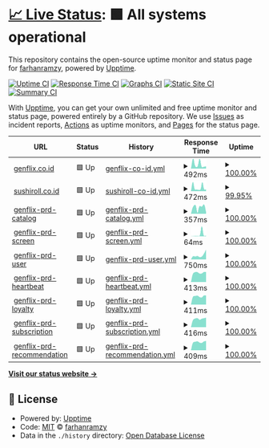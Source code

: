 # [📈 Live Status](https://farhanramzy.github.io/upptime): <!--live status--> **🟩 All systems operational**

This repository contains the open-source uptime monitor and status page for [farhanramzy](https://farhanramzy.github.io/upptime), powered by [Upptime](https://github.com/upptime/upptime).

[![Uptime CI](https://github.com/farhanramzy/upptime/workflows/Uptime%20CI/badge.svg)](https://github.com/farhanramzy/upptime/actions?query=workflow%3A%22Uptime+CI%22)
[![Response Time CI](https://github.com/farhanramzy/upptime/workflows/Response%20Time%20CI/badge.svg)](https://github.com/farhanramzy/upptime/actions?query=workflow%3A%22Response+Time+CI%22)
[![Graphs CI](https://github.com/farhanramzy/upptime/workflows/Graphs%20CI/badge.svg)](https://github.com/farhanramzy/upptime/actions?query=workflow%3A%22Graphs+CI%22)
[![Static Site CI](https://github.com/farhanramzy/upptime/workflows/Static%20Site%20CI/badge.svg)](https://github.com/farhanramzy/upptime/actions?query=workflow%3A%22Static+Site+CI%22)
[![Summary CI](https://github.com/farhanramzy/upptime/workflows/Summary%20CI/badge.svg)](https://github.com/farhanramzy/upptime/actions?query=workflow%3A%22Summary+CI%22)

With [Upptime](https://upptime.js.org), you can get your own unlimited and free uptime monitor and status page, powered entirely by a GitHub repository. We use [Issues](https://github.com/farhanramzy/upptime/issues) as incident reports, [Actions](https://github.com/farhanramzy/upptime/actions) as uptime monitors, and [Pages](https://farhanramzy.github.io/upptime) for the status page.

<!--start: status pages-->
<!-- This summary is generated by Upptime (https://github.com/upptime/upptime) -->
<!-- Do not edit this manually, your changes will be overwritten -->
<!-- prettier-ignore -->
| URL | Status | History | Response Time | Uptime |
| --- | ------ | ------- | ------------- | ------ |
| <img alt="" src="https://icons.duckduckgo.com/ip3/genflix.co.id.ico" height="13"> [genflix.co.id](https://genflix.co.id) | 🟩 Up | [genflix-co-id.yml](https://github.com/farhanramzy/upptime/commits/HEAD/history/genflix-co-id.yml) | <details><summary><img alt="Response time graph" src="./graphs/genflix-co-id/response-time-week.png" height="20"> 492ms</summary><br><a href="https://farhanramzy.github.io/upptime/history/genflix-co-id"><img alt="Response time 308" src="https://img.shields.io/endpoint?url=https%3A%2F%2Fraw.githubusercontent.com%2Ffarhanramzy%2Fupptime%2FHEAD%2Fapi%2Fgenflix-co-id%2Fresponse-time.json"></a><br><a href="https://farhanramzy.github.io/upptime/history/genflix-co-id"><img alt="24-hour response time 258" src="https://img.shields.io/endpoint?url=https%3A%2F%2Fraw.githubusercontent.com%2Ffarhanramzy%2Fupptime%2FHEAD%2Fapi%2Fgenflix-co-id%2Fresponse-time-day.json"></a><br><a href="https://farhanramzy.github.io/upptime/history/genflix-co-id"><img alt="7-day response time 492" src="https://img.shields.io/endpoint?url=https%3A%2F%2Fraw.githubusercontent.com%2Ffarhanramzy%2Fupptime%2FHEAD%2Fapi%2Fgenflix-co-id%2Fresponse-time-week.json"></a><br><a href="https://farhanramzy.github.io/upptime/history/genflix-co-id"><img alt="30-day response time 308" src="https://img.shields.io/endpoint?url=https%3A%2F%2Fraw.githubusercontent.com%2Ffarhanramzy%2Fupptime%2FHEAD%2Fapi%2Fgenflix-co-id%2Fresponse-time-month.json"></a><br><a href="https://farhanramzy.github.io/upptime/history/genflix-co-id"><img alt="1-year response time 308" src="https://img.shields.io/endpoint?url=https%3A%2F%2Fraw.githubusercontent.com%2Ffarhanramzy%2Fupptime%2FHEAD%2Fapi%2Fgenflix-co-id%2Fresponse-time-year.json"></a></details> | <details><summary><a href="https://farhanramzy.github.io/upptime/history/genflix-co-id">100.00%</a></summary><a href="https://farhanramzy.github.io/upptime/history/genflix-co-id"><img alt="All-time uptime 100.00%" src="https://img.shields.io/endpoint?url=https%3A%2F%2Fraw.githubusercontent.com%2Ffarhanramzy%2Fupptime%2FHEAD%2Fapi%2Fgenflix-co-id%2Fuptime.json"></a><br><a href="https://farhanramzy.github.io/upptime/history/genflix-co-id"><img alt="24-hour uptime 100.00%" src="https://img.shields.io/endpoint?url=https%3A%2F%2Fraw.githubusercontent.com%2Ffarhanramzy%2Fupptime%2FHEAD%2Fapi%2Fgenflix-co-id%2Fuptime-day.json"></a><br><a href="https://farhanramzy.github.io/upptime/history/genflix-co-id"><img alt="7-day uptime 100.00%" src="https://img.shields.io/endpoint?url=https%3A%2F%2Fraw.githubusercontent.com%2Ffarhanramzy%2Fupptime%2FHEAD%2Fapi%2Fgenflix-co-id%2Fuptime-week.json"></a><br><a href="https://farhanramzy.github.io/upptime/history/genflix-co-id"><img alt="30-day uptime 100.00%" src="https://img.shields.io/endpoint?url=https%3A%2F%2Fraw.githubusercontent.com%2Ffarhanramzy%2Fupptime%2FHEAD%2Fapi%2Fgenflix-co-id%2Fuptime-month.json"></a><br><a href="https://farhanramzy.github.io/upptime/history/genflix-co-id"><img alt="1-year uptime 100.00%" src="https://img.shields.io/endpoint?url=https%3A%2F%2Fraw.githubusercontent.com%2Ffarhanramzy%2Fupptime%2FHEAD%2Fapi%2Fgenflix-co-id%2Fuptime-year.json"></a></details>
| <img alt="" src="https://icons.duckduckgo.com/ip3/sushiroll.co.id.ico" height="13"> [sushiroll.co.id](https://sushiroll.co.id) | 🟩 Up | [sushiroll-co-id.yml](https://github.com/farhanramzy/upptime/commits/HEAD/history/sushiroll-co-id.yml) | <details><summary><img alt="Response time graph" src="./graphs/sushiroll-co-id/response-time-week.png" height="20"> 472ms</summary><br><a href="https://farhanramzy.github.io/upptime/history/sushiroll-co-id"><img alt="Response time 321" src="https://img.shields.io/endpoint?url=https%3A%2F%2Fraw.githubusercontent.com%2Ffarhanramzy%2Fupptime%2FHEAD%2Fapi%2Fsushiroll-co-id%2Fresponse-time.json"></a><br><a href="https://farhanramzy.github.io/upptime/history/sushiroll-co-id"><img alt="24-hour response time 234" src="https://img.shields.io/endpoint?url=https%3A%2F%2Fraw.githubusercontent.com%2Ffarhanramzy%2Fupptime%2FHEAD%2Fapi%2Fsushiroll-co-id%2Fresponse-time-day.json"></a><br><a href="https://farhanramzy.github.io/upptime/history/sushiroll-co-id"><img alt="7-day response time 472" src="https://img.shields.io/endpoint?url=https%3A%2F%2Fraw.githubusercontent.com%2Ffarhanramzy%2Fupptime%2FHEAD%2Fapi%2Fsushiroll-co-id%2Fresponse-time-week.json"></a><br><a href="https://farhanramzy.github.io/upptime/history/sushiroll-co-id"><img alt="30-day response time 321" src="https://img.shields.io/endpoint?url=https%3A%2F%2Fraw.githubusercontent.com%2Ffarhanramzy%2Fupptime%2FHEAD%2Fapi%2Fsushiroll-co-id%2Fresponse-time-month.json"></a><br><a href="https://farhanramzy.github.io/upptime/history/sushiroll-co-id"><img alt="1-year response time 321" src="https://img.shields.io/endpoint?url=https%3A%2F%2Fraw.githubusercontent.com%2Ffarhanramzy%2Fupptime%2FHEAD%2Fapi%2Fsushiroll-co-id%2Fresponse-time-year.json"></a></details> | <details><summary><a href="https://farhanramzy.github.io/upptime/history/sushiroll-co-id">99.95%</a></summary><a href="https://farhanramzy.github.io/upptime/history/sushiroll-co-id"><img alt="All-time uptime 99.98%" src="https://img.shields.io/endpoint?url=https%3A%2F%2Fraw.githubusercontent.com%2Ffarhanramzy%2Fupptime%2FHEAD%2Fapi%2Fsushiroll-co-id%2Fuptime.json"></a><br><a href="https://farhanramzy.github.io/upptime/history/sushiroll-co-id"><img alt="24-hour uptime 100.00%" src="https://img.shields.io/endpoint?url=https%3A%2F%2Fraw.githubusercontent.com%2Ffarhanramzy%2Fupptime%2FHEAD%2Fapi%2Fsushiroll-co-id%2Fuptime-day.json"></a><br><a href="https://farhanramzy.github.io/upptime/history/sushiroll-co-id"><img alt="7-day uptime 99.95%" src="https://img.shields.io/endpoint?url=https%3A%2F%2Fraw.githubusercontent.com%2Ffarhanramzy%2Fupptime%2FHEAD%2Fapi%2Fsushiroll-co-id%2Fuptime-week.json"></a><br><a href="https://farhanramzy.github.io/upptime/history/sushiroll-co-id"><img alt="30-day uptime 99.98%" src="https://img.shields.io/endpoint?url=https%3A%2F%2Fraw.githubusercontent.com%2Ffarhanramzy%2Fupptime%2FHEAD%2Fapi%2Fsushiroll-co-id%2Fuptime-month.json"></a><br><a href="https://farhanramzy.github.io/upptime/history/sushiroll-co-id"><img alt="1-year uptime 99.98%" src="https://img.shields.io/endpoint?url=https%3A%2F%2Fraw.githubusercontent.com%2Ffarhanramzy%2Fupptime%2FHEAD%2Fapi%2Fsushiroll-co-id%2Fuptime-year.json"></a></details>
| <img alt="" src="https://icons.duckduckgo.com/ip3/d3l63rih9mbuez.cloudfront.net.ico" height="13"> [genflix-prd-catalog](https://d3l63rih9mbuez.cloudfront.net/catalog/v1.0/) | 🟩 Up | [genflix-prd-catalog.yml](https://github.com/farhanramzy/upptime/commits/HEAD/history/genflix-prd-catalog.yml) | <details><summary><img alt="Response time graph" src="./graphs/genflix-prd-catalog/response-time-week.png" height="20"> 357ms</summary><br><a href="https://farhanramzy.github.io/upptime/history/genflix-prd-catalog"><img alt="Response time 442" src="https://img.shields.io/endpoint?url=https%3A%2F%2Fraw.githubusercontent.com%2Ffarhanramzy%2Fupptime%2FHEAD%2Fapi%2Fgenflix-prd-catalog%2Fresponse-time.json"></a><br><a href="https://farhanramzy.github.io/upptime/history/genflix-prd-catalog"><img alt="24-hour response time 83" src="https://img.shields.io/endpoint?url=https%3A%2F%2Fraw.githubusercontent.com%2Ffarhanramzy%2Fupptime%2FHEAD%2Fapi%2Fgenflix-prd-catalog%2Fresponse-time-day.json"></a><br><a href="https://farhanramzy.github.io/upptime/history/genflix-prd-catalog"><img alt="7-day response time 357" src="https://img.shields.io/endpoint?url=https%3A%2F%2Fraw.githubusercontent.com%2Ffarhanramzy%2Fupptime%2FHEAD%2Fapi%2Fgenflix-prd-catalog%2Fresponse-time-week.json"></a><br><a href="https://farhanramzy.github.io/upptime/history/genflix-prd-catalog"><img alt="30-day response time 442" src="https://img.shields.io/endpoint?url=https%3A%2F%2Fraw.githubusercontent.com%2Ffarhanramzy%2Fupptime%2FHEAD%2Fapi%2Fgenflix-prd-catalog%2Fresponse-time-month.json"></a><br><a href="https://farhanramzy.github.io/upptime/history/genflix-prd-catalog"><img alt="1-year response time 442" src="https://img.shields.io/endpoint?url=https%3A%2F%2Fraw.githubusercontent.com%2Ffarhanramzy%2Fupptime%2FHEAD%2Fapi%2Fgenflix-prd-catalog%2Fresponse-time-year.json"></a></details> | <details><summary><a href="https://farhanramzy.github.io/upptime/history/genflix-prd-catalog">100.00%</a></summary><a href="https://farhanramzy.github.io/upptime/history/genflix-prd-catalog"><img alt="All-time uptime 100.00%" src="https://img.shields.io/endpoint?url=https%3A%2F%2Fraw.githubusercontent.com%2Ffarhanramzy%2Fupptime%2FHEAD%2Fapi%2Fgenflix-prd-catalog%2Fuptime.json"></a><br><a href="https://farhanramzy.github.io/upptime/history/genflix-prd-catalog"><img alt="24-hour uptime 100.00%" src="https://img.shields.io/endpoint?url=https%3A%2F%2Fraw.githubusercontent.com%2Ffarhanramzy%2Fupptime%2FHEAD%2Fapi%2Fgenflix-prd-catalog%2Fuptime-day.json"></a><br><a href="https://farhanramzy.github.io/upptime/history/genflix-prd-catalog"><img alt="7-day uptime 100.00%" src="https://img.shields.io/endpoint?url=https%3A%2F%2Fraw.githubusercontent.com%2Ffarhanramzy%2Fupptime%2FHEAD%2Fapi%2Fgenflix-prd-catalog%2Fuptime-week.json"></a><br><a href="https://farhanramzy.github.io/upptime/history/genflix-prd-catalog"><img alt="30-day uptime 100.00%" src="https://img.shields.io/endpoint?url=https%3A%2F%2Fraw.githubusercontent.com%2Ffarhanramzy%2Fupptime%2FHEAD%2Fapi%2Fgenflix-prd-catalog%2Fuptime-month.json"></a><br><a href="https://farhanramzy.github.io/upptime/history/genflix-prd-catalog"><img alt="1-year uptime 100.00%" src="https://img.shields.io/endpoint?url=https%3A%2F%2Fraw.githubusercontent.com%2Ffarhanramzy%2Fupptime%2FHEAD%2Fapi%2Fgenflix-prd-catalog%2Fuptime-year.json"></a></details>
| <img alt="" src="https://icons.duckduckgo.com/ip3/d3l63rih9mbuez.cloudfront.net.ico" height="13"> [genflix-prd-screen](https://d3l63rih9mbuez.cloudfront.net/screen/v1.0/) | 🟩 Up | [genflix-prd-screen.yml](https://github.com/farhanramzy/upptime/commits/HEAD/history/genflix-prd-screen.yml) | <details><summary><img alt="Response time graph" src="./graphs/genflix-prd-screen/response-time-week.png" height="20"> 64ms</summary><br><a href="https://farhanramzy.github.io/upptime/history/genflix-prd-screen"><img alt="Response time 69" src="https://img.shields.io/endpoint?url=https%3A%2F%2Fraw.githubusercontent.com%2Ffarhanramzy%2Fupptime%2FHEAD%2Fapi%2Fgenflix-prd-screen%2Fresponse-time.json"></a><br><a href="https://farhanramzy.github.io/upptime/history/genflix-prd-screen"><img alt="24-hour response time 18" src="https://img.shields.io/endpoint?url=https%3A%2F%2Fraw.githubusercontent.com%2Ffarhanramzy%2Fupptime%2FHEAD%2Fapi%2Fgenflix-prd-screen%2Fresponse-time-day.json"></a><br><a href="https://farhanramzy.github.io/upptime/history/genflix-prd-screen"><img alt="7-day response time 64" src="https://img.shields.io/endpoint?url=https%3A%2F%2Fraw.githubusercontent.com%2Ffarhanramzy%2Fupptime%2FHEAD%2Fapi%2Fgenflix-prd-screen%2Fresponse-time-week.json"></a><br><a href="https://farhanramzy.github.io/upptime/history/genflix-prd-screen"><img alt="30-day response time 69" src="https://img.shields.io/endpoint?url=https%3A%2F%2Fraw.githubusercontent.com%2Ffarhanramzy%2Fupptime%2FHEAD%2Fapi%2Fgenflix-prd-screen%2Fresponse-time-month.json"></a><br><a href="https://farhanramzy.github.io/upptime/history/genflix-prd-screen"><img alt="1-year response time 69" src="https://img.shields.io/endpoint?url=https%3A%2F%2Fraw.githubusercontent.com%2Ffarhanramzy%2Fupptime%2FHEAD%2Fapi%2Fgenflix-prd-screen%2Fresponse-time-year.json"></a></details> | <details><summary><a href="https://farhanramzy.github.io/upptime/history/genflix-prd-screen">100.00%</a></summary><a href="https://farhanramzy.github.io/upptime/history/genflix-prd-screen"><img alt="All-time uptime 100.00%" src="https://img.shields.io/endpoint?url=https%3A%2F%2Fraw.githubusercontent.com%2Ffarhanramzy%2Fupptime%2FHEAD%2Fapi%2Fgenflix-prd-screen%2Fuptime.json"></a><br><a href="https://farhanramzy.github.io/upptime/history/genflix-prd-screen"><img alt="24-hour uptime 100.00%" src="https://img.shields.io/endpoint?url=https%3A%2F%2Fraw.githubusercontent.com%2Ffarhanramzy%2Fupptime%2FHEAD%2Fapi%2Fgenflix-prd-screen%2Fuptime-day.json"></a><br><a href="https://farhanramzy.github.io/upptime/history/genflix-prd-screen"><img alt="7-day uptime 100.00%" src="https://img.shields.io/endpoint?url=https%3A%2F%2Fraw.githubusercontent.com%2Ffarhanramzy%2Fupptime%2FHEAD%2Fapi%2Fgenflix-prd-screen%2Fuptime-week.json"></a><br><a href="https://farhanramzy.github.io/upptime/history/genflix-prd-screen"><img alt="30-day uptime 100.00%" src="https://img.shields.io/endpoint?url=https%3A%2F%2Fraw.githubusercontent.com%2Ffarhanramzy%2Fupptime%2FHEAD%2Fapi%2Fgenflix-prd-screen%2Fuptime-month.json"></a><br><a href="https://farhanramzy.github.io/upptime/history/genflix-prd-screen"><img alt="1-year uptime 100.00%" src="https://img.shields.io/endpoint?url=https%3A%2F%2Fraw.githubusercontent.com%2Ffarhanramzy%2Fupptime%2FHEAD%2Fapi%2Fgenflix-prd-screen%2Fuptime-year.json"></a></details>
| <img alt="" src="https://icons.duckduckgo.com/ip3/prd.genflix.co.id.ico" height="13"> [genflix-prd-user](https://prd.genflix.co.id/user/v1.1/profile/38e70787-c39c-4ee1-8908-c6de48ea8cdb/public) | 🟩 Up | [genflix-prd-user.yml](https://github.com/farhanramzy/upptime/commits/HEAD/history/genflix-prd-user.yml) | <details><summary><img alt="Response time graph" src="./graphs/genflix-prd-user/response-time-week.png" height="20"> 750ms</summary><br><a href="https://farhanramzy.github.io/upptime/history/genflix-prd-user"><img alt="Response time 577" src="https://img.shields.io/endpoint?url=https%3A%2F%2Fraw.githubusercontent.com%2Ffarhanramzy%2Fupptime%2FHEAD%2Fapi%2Fgenflix-prd-user%2Fresponse-time.json"></a><br><a href="https://farhanramzy.github.io/upptime/history/genflix-prd-user"><img alt="24-hour response time 1724" src="https://img.shields.io/endpoint?url=https%3A%2F%2Fraw.githubusercontent.com%2Ffarhanramzy%2Fupptime%2FHEAD%2Fapi%2Fgenflix-prd-user%2Fresponse-time-day.json"></a><br><a href="https://farhanramzy.github.io/upptime/history/genflix-prd-user"><img alt="7-day response time 750" src="https://img.shields.io/endpoint?url=https%3A%2F%2Fraw.githubusercontent.com%2Ffarhanramzy%2Fupptime%2FHEAD%2Fapi%2Fgenflix-prd-user%2Fresponse-time-week.json"></a><br><a href="https://farhanramzy.github.io/upptime/history/genflix-prd-user"><img alt="30-day response time 577" src="https://img.shields.io/endpoint?url=https%3A%2F%2Fraw.githubusercontent.com%2Ffarhanramzy%2Fupptime%2FHEAD%2Fapi%2Fgenflix-prd-user%2Fresponse-time-month.json"></a><br><a href="https://farhanramzy.github.io/upptime/history/genflix-prd-user"><img alt="1-year response time 577" src="https://img.shields.io/endpoint?url=https%3A%2F%2Fraw.githubusercontent.com%2Ffarhanramzy%2Fupptime%2FHEAD%2Fapi%2Fgenflix-prd-user%2Fresponse-time-year.json"></a></details> | <details><summary><a href="https://farhanramzy.github.io/upptime/history/genflix-prd-user">100.00%</a></summary><a href="https://farhanramzy.github.io/upptime/history/genflix-prd-user"><img alt="All-time uptime 100.00%" src="https://img.shields.io/endpoint?url=https%3A%2F%2Fraw.githubusercontent.com%2Ffarhanramzy%2Fupptime%2FHEAD%2Fapi%2Fgenflix-prd-user%2Fuptime.json"></a><br><a href="https://farhanramzy.github.io/upptime/history/genflix-prd-user"><img alt="24-hour uptime 100.00%" src="https://img.shields.io/endpoint?url=https%3A%2F%2Fraw.githubusercontent.com%2Ffarhanramzy%2Fupptime%2FHEAD%2Fapi%2Fgenflix-prd-user%2Fuptime-day.json"></a><br><a href="https://farhanramzy.github.io/upptime/history/genflix-prd-user"><img alt="7-day uptime 100.00%" src="https://img.shields.io/endpoint?url=https%3A%2F%2Fraw.githubusercontent.com%2Ffarhanramzy%2Fupptime%2FHEAD%2Fapi%2Fgenflix-prd-user%2Fuptime-week.json"></a><br><a href="https://farhanramzy.github.io/upptime/history/genflix-prd-user"><img alt="30-day uptime 100.00%" src="https://img.shields.io/endpoint?url=https%3A%2F%2Fraw.githubusercontent.com%2Ffarhanramzy%2Fupptime%2FHEAD%2Fapi%2Fgenflix-prd-user%2Fuptime-month.json"></a><br><a href="https://farhanramzy.github.io/upptime/history/genflix-prd-user"><img alt="1-year uptime 100.00%" src="https://img.shields.io/endpoint?url=https%3A%2F%2Fraw.githubusercontent.com%2Ffarhanramzy%2Fupptime%2FHEAD%2Fapi%2Fgenflix-prd-user%2Fuptime-year.json"></a></details>
| <img alt="" src="https://icons.duckduckgo.com/ip3/d3l63rih9mbuez.cloudfront.net.ico" height="13"> [genflix-prd-heartbeat](https://d3l63rih9mbuez.cloudfront.net/heartbeat/v1.0/) | 🟩 Up | [genflix-prd-heartbeat.yml](https://github.com/farhanramzy/upptime/commits/HEAD/history/genflix-prd-heartbeat.yml) | <details><summary><img alt="Response time graph" src="./graphs/genflix-prd-heartbeat/response-time-week.png" height="20"> 413ms</summary><br><a href="https://farhanramzy.github.io/upptime/history/genflix-prd-heartbeat"><img alt="Response time 425" src="https://img.shields.io/endpoint?url=https%3A%2F%2Fraw.githubusercontent.com%2Ffarhanramzy%2Fupptime%2FHEAD%2Fapi%2Fgenflix-prd-heartbeat%2Fresponse-time.json"></a><br><a href="https://farhanramzy.github.io/upptime/history/genflix-prd-heartbeat"><img alt="24-hour response time 444" src="https://img.shields.io/endpoint?url=https%3A%2F%2Fraw.githubusercontent.com%2Ffarhanramzy%2Fupptime%2FHEAD%2Fapi%2Fgenflix-prd-heartbeat%2Fresponse-time-day.json"></a><br><a href="https://farhanramzy.github.io/upptime/history/genflix-prd-heartbeat"><img alt="7-day response time 413" src="https://img.shields.io/endpoint?url=https%3A%2F%2Fraw.githubusercontent.com%2Ffarhanramzy%2Fupptime%2FHEAD%2Fapi%2Fgenflix-prd-heartbeat%2Fresponse-time-week.json"></a><br><a href="https://farhanramzy.github.io/upptime/history/genflix-prd-heartbeat"><img alt="30-day response time 425" src="https://img.shields.io/endpoint?url=https%3A%2F%2Fraw.githubusercontent.com%2Ffarhanramzy%2Fupptime%2FHEAD%2Fapi%2Fgenflix-prd-heartbeat%2Fresponse-time-month.json"></a><br><a href="https://farhanramzy.github.io/upptime/history/genflix-prd-heartbeat"><img alt="1-year response time 425" src="https://img.shields.io/endpoint?url=https%3A%2F%2Fraw.githubusercontent.com%2Ffarhanramzy%2Fupptime%2FHEAD%2Fapi%2Fgenflix-prd-heartbeat%2Fresponse-time-year.json"></a></details> | <details><summary><a href="https://farhanramzy.github.io/upptime/history/genflix-prd-heartbeat">100.00%</a></summary><a href="https://farhanramzy.github.io/upptime/history/genflix-prd-heartbeat"><img alt="All-time uptime 100.00%" src="https://img.shields.io/endpoint?url=https%3A%2F%2Fraw.githubusercontent.com%2Ffarhanramzy%2Fupptime%2FHEAD%2Fapi%2Fgenflix-prd-heartbeat%2Fuptime.json"></a><br><a href="https://farhanramzy.github.io/upptime/history/genflix-prd-heartbeat"><img alt="24-hour uptime 100.00%" src="https://img.shields.io/endpoint?url=https%3A%2F%2Fraw.githubusercontent.com%2Ffarhanramzy%2Fupptime%2FHEAD%2Fapi%2Fgenflix-prd-heartbeat%2Fuptime-day.json"></a><br><a href="https://farhanramzy.github.io/upptime/history/genflix-prd-heartbeat"><img alt="7-day uptime 100.00%" src="https://img.shields.io/endpoint?url=https%3A%2F%2Fraw.githubusercontent.com%2Ffarhanramzy%2Fupptime%2FHEAD%2Fapi%2Fgenflix-prd-heartbeat%2Fuptime-week.json"></a><br><a href="https://farhanramzy.github.io/upptime/history/genflix-prd-heartbeat"><img alt="30-day uptime 100.00%" src="https://img.shields.io/endpoint?url=https%3A%2F%2Fraw.githubusercontent.com%2Ffarhanramzy%2Fupptime%2FHEAD%2Fapi%2Fgenflix-prd-heartbeat%2Fuptime-month.json"></a><br><a href="https://farhanramzy.github.io/upptime/history/genflix-prd-heartbeat"><img alt="1-year uptime 100.00%" src="https://img.shields.io/endpoint?url=https%3A%2F%2Fraw.githubusercontent.com%2Ffarhanramzy%2Fupptime%2FHEAD%2Fapi%2Fgenflix-prd-heartbeat%2Fuptime-year.json"></a></details>
| <img alt="" src="https://icons.duckduckgo.com/ip3/d3l63rih9mbuez.cloudfront.net.ico" height="13"> [genflix-prd-loyalty](https://d3l63rih9mbuez.cloudfront.net/loyalty/v1.0/) | 🟩 Up | [genflix-prd-loyalty.yml](https://github.com/farhanramzy/upptime/commits/HEAD/history/genflix-prd-loyalty.yml) | <details><summary><img alt="Response time graph" src="./graphs/genflix-prd-loyalty/response-time-week.png" height="20"> 411ms</summary><br><a href="https://farhanramzy.github.io/upptime/history/genflix-prd-loyalty"><img alt="Response time 425" src="https://img.shields.io/endpoint?url=https%3A%2F%2Fraw.githubusercontent.com%2Ffarhanramzy%2Fupptime%2FHEAD%2Fapi%2Fgenflix-prd-loyalty%2Fresponse-time.json"></a><br><a href="https://farhanramzy.github.io/upptime/history/genflix-prd-loyalty"><img alt="24-hour response time 453" src="https://img.shields.io/endpoint?url=https%3A%2F%2Fraw.githubusercontent.com%2Ffarhanramzy%2Fupptime%2FHEAD%2Fapi%2Fgenflix-prd-loyalty%2Fresponse-time-day.json"></a><br><a href="https://farhanramzy.github.io/upptime/history/genflix-prd-loyalty"><img alt="7-day response time 411" src="https://img.shields.io/endpoint?url=https%3A%2F%2Fraw.githubusercontent.com%2Ffarhanramzy%2Fupptime%2FHEAD%2Fapi%2Fgenflix-prd-loyalty%2Fresponse-time-week.json"></a><br><a href="https://farhanramzy.github.io/upptime/history/genflix-prd-loyalty"><img alt="30-day response time 425" src="https://img.shields.io/endpoint?url=https%3A%2F%2Fraw.githubusercontent.com%2Ffarhanramzy%2Fupptime%2FHEAD%2Fapi%2Fgenflix-prd-loyalty%2Fresponse-time-month.json"></a><br><a href="https://farhanramzy.github.io/upptime/history/genflix-prd-loyalty"><img alt="1-year response time 425" src="https://img.shields.io/endpoint?url=https%3A%2F%2Fraw.githubusercontent.com%2Ffarhanramzy%2Fupptime%2FHEAD%2Fapi%2Fgenflix-prd-loyalty%2Fresponse-time-year.json"></a></details> | <details><summary><a href="https://farhanramzy.github.io/upptime/history/genflix-prd-loyalty">100.00%</a></summary><a href="https://farhanramzy.github.io/upptime/history/genflix-prd-loyalty"><img alt="All-time uptime 100.00%" src="https://img.shields.io/endpoint?url=https%3A%2F%2Fraw.githubusercontent.com%2Ffarhanramzy%2Fupptime%2FHEAD%2Fapi%2Fgenflix-prd-loyalty%2Fuptime.json"></a><br><a href="https://farhanramzy.github.io/upptime/history/genflix-prd-loyalty"><img alt="24-hour uptime 100.00%" src="https://img.shields.io/endpoint?url=https%3A%2F%2Fraw.githubusercontent.com%2Ffarhanramzy%2Fupptime%2FHEAD%2Fapi%2Fgenflix-prd-loyalty%2Fuptime-day.json"></a><br><a href="https://farhanramzy.github.io/upptime/history/genflix-prd-loyalty"><img alt="7-day uptime 100.00%" src="https://img.shields.io/endpoint?url=https%3A%2F%2Fraw.githubusercontent.com%2Ffarhanramzy%2Fupptime%2FHEAD%2Fapi%2Fgenflix-prd-loyalty%2Fuptime-week.json"></a><br><a href="https://farhanramzy.github.io/upptime/history/genflix-prd-loyalty"><img alt="30-day uptime 100.00%" src="https://img.shields.io/endpoint?url=https%3A%2F%2Fraw.githubusercontent.com%2Ffarhanramzy%2Fupptime%2FHEAD%2Fapi%2Fgenflix-prd-loyalty%2Fuptime-month.json"></a><br><a href="https://farhanramzy.github.io/upptime/history/genflix-prd-loyalty"><img alt="1-year uptime 100.00%" src="https://img.shields.io/endpoint?url=https%3A%2F%2Fraw.githubusercontent.com%2Ffarhanramzy%2Fupptime%2FHEAD%2Fapi%2Fgenflix-prd-loyalty%2Fuptime-year.json"></a></details>
| <img alt="" src="https://icons.duckduckgo.com/ip3/d3l63rih9mbuez.cloudfront.net.ico" height="13"> [genflix-prd-subscription](https://d3l63rih9mbuez.cloudfront.net/subscription/v1.0/) | 🟩 Up | [genflix-prd-subscription.yml](https://github.com/farhanramzy/upptime/commits/HEAD/history/genflix-prd-subscription.yml) | <details><summary><img alt="Response time graph" src="./graphs/genflix-prd-subscription/response-time-week.png" height="20"> 416ms</summary><br><a href="https://farhanramzy.github.io/upptime/history/genflix-prd-subscription"><img alt="Response time 423" src="https://img.shields.io/endpoint?url=https%3A%2F%2Fraw.githubusercontent.com%2Ffarhanramzy%2Fupptime%2FHEAD%2Fapi%2Fgenflix-prd-subscription%2Fresponse-time.json"></a><br><a href="https://farhanramzy.github.io/upptime/history/genflix-prd-subscription"><img alt="24-hour response time 468" src="https://img.shields.io/endpoint?url=https%3A%2F%2Fraw.githubusercontent.com%2Ffarhanramzy%2Fupptime%2FHEAD%2Fapi%2Fgenflix-prd-subscription%2Fresponse-time-day.json"></a><br><a href="https://farhanramzy.github.io/upptime/history/genflix-prd-subscription"><img alt="7-day response time 416" src="https://img.shields.io/endpoint?url=https%3A%2F%2Fraw.githubusercontent.com%2Ffarhanramzy%2Fupptime%2FHEAD%2Fapi%2Fgenflix-prd-subscription%2Fresponse-time-week.json"></a><br><a href="https://farhanramzy.github.io/upptime/history/genflix-prd-subscription"><img alt="30-day response time 423" src="https://img.shields.io/endpoint?url=https%3A%2F%2Fraw.githubusercontent.com%2Ffarhanramzy%2Fupptime%2FHEAD%2Fapi%2Fgenflix-prd-subscription%2Fresponse-time-month.json"></a><br><a href="https://farhanramzy.github.io/upptime/history/genflix-prd-subscription"><img alt="1-year response time 423" src="https://img.shields.io/endpoint?url=https%3A%2F%2Fraw.githubusercontent.com%2Ffarhanramzy%2Fupptime%2FHEAD%2Fapi%2Fgenflix-prd-subscription%2Fresponse-time-year.json"></a></details> | <details><summary><a href="https://farhanramzy.github.io/upptime/history/genflix-prd-subscription">100.00%</a></summary><a href="https://farhanramzy.github.io/upptime/history/genflix-prd-subscription"><img alt="All-time uptime 100.00%" src="https://img.shields.io/endpoint?url=https%3A%2F%2Fraw.githubusercontent.com%2Ffarhanramzy%2Fupptime%2FHEAD%2Fapi%2Fgenflix-prd-subscription%2Fuptime.json"></a><br><a href="https://farhanramzy.github.io/upptime/history/genflix-prd-subscription"><img alt="24-hour uptime 100.00%" src="https://img.shields.io/endpoint?url=https%3A%2F%2Fraw.githubusercontent.com%2Ffarhanramzy%2Fupptime%2FHEAD%2Fapi%2Fgenflix-prd-subscription%2Fuptime-day.json"></a><br><a href="https://farhanramzy.github.io/upptime/history/genflix-prd-subscription"><img alt="7-day uptime 100.00%" src="https://img.shields.io/endpoint?url=https%3A%2F%2Fraw.githubusercontent.com%2Ffarhanramzy%2Fupptime%2FHEAD%2Fapi%2Fgenflix-prd-subscription%2Fuptime-week.json"></a><br><a href="https://farhanramzy.github.io/upptime/history/genflix-prd-subscription"><img alt="30-day uptime 100.00%" src="https://img.shields.io/endpoint?url=https%3A%2F%2Fraw.githubusercontent.com%2Ffarhanramzy%2Fupptime%2FHEAD%2Fapi%2Fgenflix-prd-subscription%2Fuptime-month.json"></a><br><a href="https://farhanramzy.github.io/upptime/history/genflix-prd-subscription"><img alt="1-year uptime 100.00%" src="https://img.shields.io/endpoint?url=https%3A%2F%2Fraw.githubusercontent.com%2Ffarhanramzy%2Fupptime%2FHEAD%2Fapi%2Fgenflix-prd-subscription%2Fuptime-year.json"></a></details>
| <img alt="" src="https://icons.duckduckgo.com/ip3/d3l63rih9mbuez.cloudfront.net.ico" height="13"> [genflix-prd-recommendation](https://d3l63rih9mbuez.cloudfront.net/recommendation/v1.0/) | 🟩 Up | [genflix-prd-recommendation.yml](https://github.com/farhanramzy/upptime/commits/HEAD/history/genflix-prd-recommendation.yml) | <details><summary><img alt="Response time graph" src="./graphs/genflix-prd-recommendation/response-time-week.png" height="20"> 409ms</summary><br><a href="https://farhanramzy.github.io/upptime/history/genflix-prd-recommendation"><img alt="Response time 408" src="https://img.shields.io/endpoint?url=https%3A%2F%2Fraw.githubusercontent.com%2Ffarhanramzy%2Fupptime%2FHEAD%2Fapi%2Fgenflix-prd-recommendation%2Fresponse-time.json"></a><br><a href="https://farhanramzy.github.io/upptime/history/genflix-prd-recommendation"><img alt="24-hour response time 460" src="https://img.shields.io/endpoint?url=https%3A%2F%2Fraw.githubusercontent.com%2Ffarhanramzy%2Fupptime%2FHEAD%2Fapi%2Fgenflix-prd-recommendation%2Fresponse-time-day.json"></a><br><a href="https://farhanramzy.github.io/upptime/history/genflix-prd-recommendation"><img alt="7-day response time 409" src="https://img.shields.io/endpoint?url=https%3A%2F%2Fraw.githubusercontent.com%2Ffarhanramzy%2Fupptime%2FHEAD%2Fapi%2Fgenflix-prd-recommendation%2Fresponse-time-week.json"></a><br><a href="https://farhanramzy.github.io/upptime/history/genflix-prd-recommendation"><img alt="30-day response time 408" src="https://img.shields.io/endpoint?url=https%3A%2F%2Fraw.githubusercontent.com%2Ffarhanramzy%2Fupptime%2FHEAD%2Fapi%2Fgenflix-prd-recommendation%2Fresponse-time-month.json"></a><br><a href="https://farhanramzy.github.io/upptime/history/genflix-prd-recommendation"><img alt="1-year response time 408" src="https://img.shields.io/endpoint?url=https%3A%2F%2Fraw.githubusercontent.com%2Ffarhanramzy%2Fupptime%2FHEAD%2Fapi%2Fgenflix-prd-recommendation%2Fresponse-time-year.json"></a></details> | <details><summary><a href="https://farhanramzy.github.io/upptime/history/genflix-prd-recommendation">100.00%</a></summary><a href="https://farhanramzy.github.io/upptime/history/genflix-prd-recommendation"><img alt="All-time uptime 99.98%" src="https://img.shields.io/endpoint?url=https%3A%2F%2Fraw.githubusercontent.com%2Ffarhanramzy%2Fupptime%2FHEAD%2Fapi%2Fgenflix-prd-recommendation%2Fuptime.json"></a><br><a href="https://farhanramzy.github.io/upptime/history/genflix-prd-recommendation"><img alt="24-hour uptime 100.00%" src="https://img.shields.io/endpoint?url=https%3A%2F%2Fraw.githubusercontent.com%2Ffarhanramzy%2Fupptime%2FHEAD%2Fapi%2Fgenflix-prd-recommendation%2Fuptime-day.json"></a><br><a href="https://farhanramzy.github.io/upptime/history/genflix-prd-recommendation"><img alt="7-day uptime 100.00%" src="https://img.shields.io/endpoint?url=https%3A%2F%2Fraw.githubusercontent.com%2Ffarhanramzy%2Fupptime%2FHEAD%2Fapi%2Fgenflix-prd-recommendation%2Fuptime-week.json"></a><br><a href="https://farhanramzy.github.io/upptime/history/genflix-prd-recommendation"><img alt="30-day uptime 99.98%" src="https://img.shields.io/endpoint?url=https%3A%2F%2Fraw.githubusercontent.com%2Ffarhanramzy%2Fupptime%2FHEAD%2Fapi%2Fgenflix-prd-recommendation%2Fuptime-month.json"></a><br><a href="https://farhanramzy.github.io/upptime/history/genflix-prd-recommendation"><img alt="1-year uptime 99.98%" src="https://img.shields.io/endpoint?url=https%3A%2F%2Fraw.githubusercontent.com%2Ffarhanramzy%2Fupptime%2FHEAD%2Fapi%2Fgenflix-prd-recommendation%2Fuptime-year.json"></a></details>

<!--end: status pages-->

[**Visit our status website →**](https://farhanramzy.github.io/upptime)

## 📄 License

- Powered by: [Upptime](https://github.com/upptime/upptime)
- Code: [MIT](./LICENSE) © [farhanramzy](https://farhanramzy.github.io/upptime)
- Data in the `./history` directory: [Open Database License](https://opendatacommons.org/licenses/odbl/1-0/)
